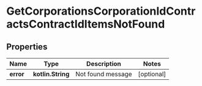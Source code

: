 
# GetCorporationsCorporationIdContractsContractIdItemsNotFound

## Properties
Name | Type | Description | Notes
------------ | ------------- | ------------- | -------------
**error** | **kotlin.String** | Not found message |  [optional]



